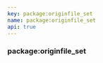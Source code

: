 ```yaml
---
key: package:originfile_set
name: package:originfile_set
api: true
---
```


### package:originfile_set
